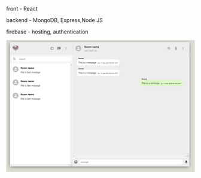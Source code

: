 front - React

backend - MongoDB, Express,Node JS

firebase - hosting, authentication


![alt text](./mernWhatsApp.PNG)
